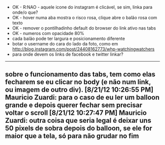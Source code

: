 
- OK - R:NAO - aquele icone do instagram é clicável, se sim, linka para onde/o que?
- OK - hover numa aba mostra o risco rosa, clique abre o balão rosa com texto
- OK - remover o pontilhadinho default do browser do link ativo nas tabs
- OK - numeros com opacidade 80%
- cada balão pode ter largura e posicionamento diferente
- botar o username do cara do lado da foto, como em http://blog.instagram.com/post/24408162773/whp-watchingwatchers
- para onde devem os links de facebook e twitter linkar?

-----
sobre o funcionamento das tabs, tem como elas fecharem se eu clicar no body (e não num link, ou imagem de outro div).
[8/21/12 10:26:55 PM] Mauricio Zuardi: para o caso de eu ler um balloon grande e depois querer fechar sem precisar voltar o scroll
[8/21/12 10:27:47 PM] Mauricio Zuardi: outra coisa que seria legal é deixar uns 50 pixels de sobra depois do balloon, se ele for maior que a tela, só para não grudar no fim
-----